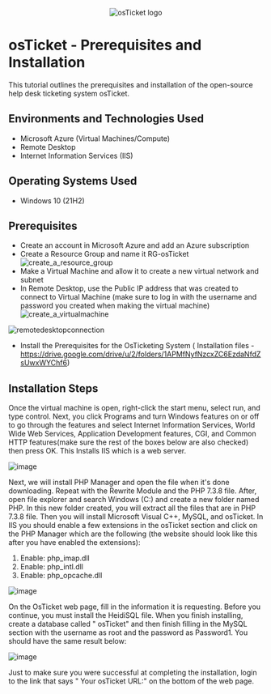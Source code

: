 <p align="center">
<img src="https://i.imgur.com/Clzj7Xs.png" alt="osTicket logo"/>
</p>

<h1>osTicket - Prerequisites and Installation</h1>
This tutorial outlines the prerequisites and installation of the open-source help desk ticketing system osTicket.<br />


<h2>Environments and Technologies Used</h2>

- Microsoft Azure (Virtual Machines/Compute)
- Remote Desktop
- Internet Information Services (IIS)

<h2>Operating Systems Used </h2>

- Windows 10</b> (21H2)

<h2>Prerequisites</h2>

- Create an account in Microsoft Azure and add an Azure subscription
- Create a Resource Group and name it RG-osTicket ![create_a_resource_group](https://github.com/Annelys08/osticket-prereqs/assets/139095349/a6af5f73-8b97-4df1-b2ab-73b3430159a8)
- Make a Virtual Machine and allow it to create a new virtual network and subnet
- In Remote Desktop, use the Public IP address that was created to connect to Virtual Machine (make sure to log in with the username and password you created when making the virtual machine) 
 ![create_a_virtualmachine](https://github.com/Annelys08/osticket-prereqs/assets/139095349/63d938d2-52de-41dd-b24c-65adc877cca8)

![remotedesktopconnection](https://github.com/Annelys08/osticket-prereqs/assets/139095349/01ef2fb7-48d5-4228-8159-87c333ea4a46)
- Install the Prerequisites for the OsTicketing System ( Installation files - https://drive.google.com/drive/u/2/folders/1APMfNyfNzcxZC6EzdaNfdZsUwxWYChf6)

<h2>Installation Steps</h2>

Once the virtual machine is open, right-click the start menu, select run, and type control. Next, you click Programs and turn Windows features on or off to go through the features and select Internet Information Services, World Wide Web Services, Application Development features, CGI, and Common HTTP features(make sure the rest of the boxes below are also checked) then press OK. This Installs IIS which is a web server.

![image](https://github.com/Annelys08/osticket-prereqs/assets/139095349/be2c714c-a65e-4fe3-91f1-68f7d26c40c2)

Next, we will install PHP Manager and open the file when it's done downloading. Repeat with the Rewrite Module and the PHP 7.3.8 file. After, open file explorer and search Windows (C:) and create a new folder named PHP. In this new folder created, you will extract all the files that are in PHP 7.3.8 file. Then you will install Microsoft Visual C++, MySQL, and osTicket. In IIS you should enable a few extensions in the osTicket section and click on the PHP Manager which are the following (the website should look like this after you have enabled the extensions): 
1. Enable: php_imap.dll
2. Enable: php_intl.dll
3. Enable: php_opcache.dll

![image](https://github.com/Annelys08/osticket-prereqs/assets/139095349/939cf0dc-5b0a-4da1-8809-8334a982adb1) 

On the OsTicket web page, fill in the information it is requesting. Before you continue, you must install the HeidiSQL file. When you finish installing, create a database called " osTicket" and then finish filling in the MySQL section with the username as root and the password as Password1. You should have the same result below:


![image](https://github.com/Annelys08/osticket-prereqs/assets/139095349/6e01729d-df6d-409a-a3b3-ef7a4a20d154)

Just to make sure you were successful at completing the installation, login to the link that says " Your osTicket URL:" on the bottom of the web page. 
